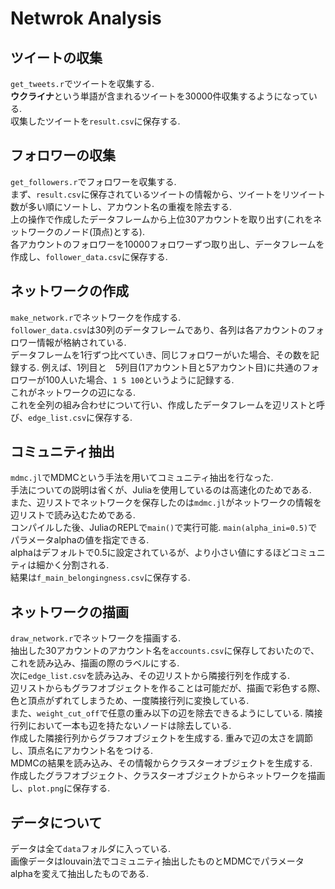 # Netwrok Analysis
## ツイートの収集
`get_tweets.r`でツイートを収集する.  
**ウクライナ**という単語が含まれるツイートを30000件収集するようになっている.  
収集したツイートを`result.csv`に保存する.
## フォロワーの収集
`get_followers.r`でフォロワーを収集する.  
まず、`result.csv`に保存されているツイートの情報から、ツイートをリツイート数が多い順にソートし、アカウント名の重複を除去する.  
上の操作で作成したデータフレームから上位30アカウントを取り出す(これをネットワークのノード(頂点)とする).  
各アカウントのフォロワーを10000フォロワーずつ取り出し、データフレームを作成し、`follower_data.csv`に保存する.
## ネットワークの作成
`make_network.r`でネットワークを作成する.  
`follower_data.csv`は30列のデータフレームであり、各列は各アカウントのフォロワー情報が格納されている.  
データフレームを1行ずつ比べていき、同じフォロワーがいた場合、その数を記録する.
例えば、1列目と　5列目(1アカウント目と5アカウント目)に共通のフォロワーが100人いた場合、`1 5 100`というように記録する.  
これがネットワークの辺になる.  
これを全列の組み合わせについて行い、作成したデータフレームを辺リストと呼び、`edge_list.csv`に保存する.
## コミュニティ抽出
`mdmc.jl`でMDMCという手法を用いてコミュニティ抽出を行なった.  
手法についての説明は省くが、Juliaを使用しているのは高速化のためである.  
また、辺リストでネットワークを保存したのは`mdmc.jl`がネットワークの情報を辺リストで読み込むためである.  
コンパイルした後、JuliaのREPLで`main()`で実行可能. `main(alpha_ini=0.5)`でパラメータalphaの値を指定できる.  
alphaはデフォルトで0.5に設定されているが、より小さい値にするほどコミュニティは細かく分割される.  
結果は`f_main_belongingness.csv`に保存する.
## ネットワークの描画
`draw_network.r`でネットワークを描画する.  
抽出した30アカウントのアカウント名を`accounts.csv`に保存しておいたので、これを読み込み、描画の際のラベルにする.  
次に`edge_list.csv`を読み込み、その辺リストから隣接行列を作成する.  
辺リストからもグラフオブジェクトを作ることは可能だが、描画で彩色する際、色と頂点がずれてしまうため、一度隣接行列に変換している.  
また、`weight_cut_off`で任意の重み以下の辺を除去できるようにしている. 隣接行列において一本も辺を持たないノードは除去している.  
作成した隣接行列からグラフオブジェクトを生成する. 重みで辺の太さを調節し、頂点名にアカウント名をつける.  
MDMCの結果を読み込み、その情報からクラスターオブジェクトを生成する.  
作成したグラフオブジェクト、クラスターオブジェクトからネットワークを描画し、`plot.png`に保存する.
## データについて
データは全て`data`フォルダに入っている.  
画像データはlouvain法でコミュニティ抽出したものとMDMCでパラメータalphaを変えて抽出したものである.
